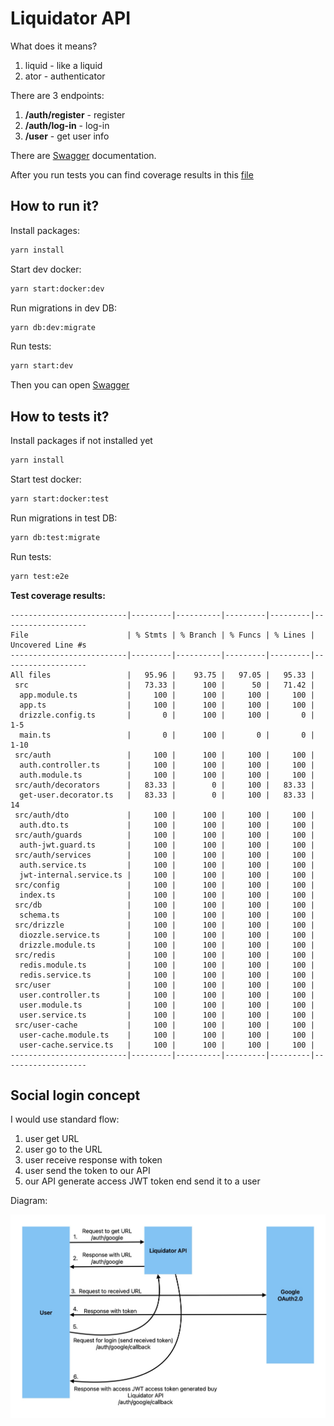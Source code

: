 # Liquidator API

What does it means?

1. liquid - like a liquid
2. ator - authenticator

There are 3 endpoints:

1. **/auth/register** - register
2. **/auth/log-in** - log-in
3. **/user** - get user info

There are [Swagger](http://localhost:8000/swagger) documentation.

After you run tests you can find coverage results in this [file](./coverage/lcov-report/index.html)

## How to run it?

Install packages:

```sh
yarn install
```

Start dev docker:

```sh
yarn start:docker:dev
```

Run migrations in dev DB:

```sh
yarn db:dev:migrate
```

Run tests:

```sh
yarn start:dev
```

Then you can open [Swagger](http://localhost:8000/swagger)

## How to tests it?

Install packages if not installed yet

```sh
yarn install
```

Start test docker:

```sh
yarn start:docker:test
```

Run migrations in test DB:

```sh
yarn db:test:migrate
```

Run tests:

```sh
yarn test:e2e
```

**Test coverage results:**

```
--------------------------|---------|----------|---------|---------|-------------------
File                      | % Stmts | % Branch | % Funcs | % Lines | Uncovered Line #s
--------------------------|---------|----------|---------|---------|-------------------
All files                 |   95.96 |    93.75 |   97.05 |   95.33 |
 src                      |   73.33 |      100 |      50 |   71.42 |
  app.module.ts           |     100 |      100 |     100 |     100 |
  app.ts                  |     100 |      100 |     100 |     100 |
  drizzle.config.ts       |       0 |      100 |     100 |       0 | 1-5
  main.ts                 |       0 |      100 |       0 |       0 | 1-10
 src/auth                 |     100 |      100 |     100 |     100 |
  auth.controller.ts      |     100 |      100 |     100 |     100 |
  auth.module.ts          |     100 |      100 |     100 |     100 |
 src/auth/decorators      |   83.33 |        0 |     100 |   83.33 |
  get-user.decorator.ts   |   83.33 |        0 |     100 |   83.33 | 14
 src/auth/dto             |     100 |      100 |     100 |     100 |
  auth.dto.ts             |     100 |      100 |     100 |     100 |
 src/auth/guards          |     100 |      100 |     100 |     100 |
  auth-jwt.guard.ts       |     100 |      100 |     100 |     100 |
 src/auth/services        |     100 |      100 |     100 |     100 |
  auth.service.ts         |     100 |      100 |     100 |     100 |
  jwt-internal.service.ts |     100 |      100 |     100 |     100 |
 src/config               |     100 |      100 |     100 |     100 |
  index.ts                |     100 |      100 |     100 |     100 |
 src/db                   |     100 |      100 |     100 |     100 |
  schema.ts               |     100 |      100 |     100 |     100 |
 src/drizzle              |     100 |      100 |     100 |     100 |
  diozzle.service.ts      |     100 |      100 |     100 |     100 |
  drizzle.module.ts       |     100 |      100 |     100 |     100 |
 src/redis                |     100 |      100 |     100 |     100 |
  redis.module.ts         |     100 |      100 |     100 |     100 |
  redis.service.ts        |     100 |      100 |     100 |     100 |
 src/user                 |     100 |      100 |     100 |     100 |
  user.controller.ts      |     100 |      100 |     100 |     100 |
  user.module.ts          |     100 |      100 |     100 |     100 |
  user.service.ts         |     100 |      100 |     100 |     100 |
 src/user-cache           |     100 |      100 |     100 |     100 |
  user-cache.module.ts    |     100 |      100 |     100 |     100 |
  user-cache.service.ts   |     100 |      100 |     100 |     100 |
--------------------------|---------|----------|---------|---------|-------------------
```

## Social login concept

I would use standard flow:
1. user get URL
2. user go to the URL
3. user receive response with token
4. user send the token to our API
5. our API generate access JWT token end send it to a user

Diagram:

![Social login diagram](./docs/Social-login-diagram.jpg)
